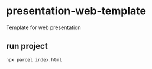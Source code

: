 # presentation-web-template
Template for web presentation

## run project
```
npx parcel index.html
```
